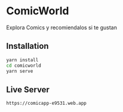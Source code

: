 # ComicWorld

Explora Comics y recomiendalos si te gustan

## Installation

```bash
yarn install
cd comicworld
yarn serve
```

## Live Server

```bash
https://comicapp-e9531.web.app
```
